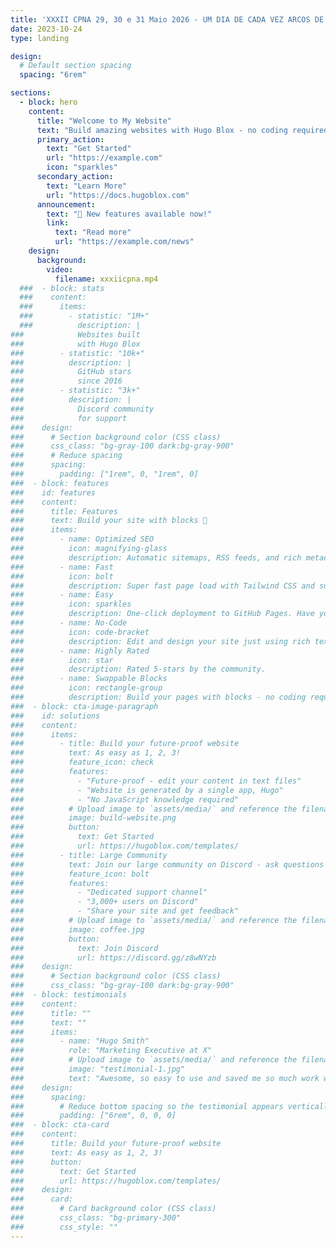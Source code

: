 ```yaml
---
title: 'XXXII CPNA 29, 30 e 31 Maio 2026 - UM DIA DE CADA VEZ ARCOS DE VALDEVEZ'
date: 2023-10-24
type: landing

design:
  # Default section spacing
  spacing: "6rem"

sections:
  - block: hero
    content:
      title: "Welcome to My Website"
      text: "Build amazing websites with Hugo Blox - no coding required!"
      primary_action:
        text: "Get Started"
        url: "https://example.com"
        icon: "sparkles"
      secondary_action:
        text: "Learn More"
        url: "https://docs.hugoblox.com"
      announcement:
        text: "🎉 New features available now!"
        link:
          text: "Read more"
          url: "https://example.com/news"
    design:
      background:
        video:
          filename: xxxiicpna.mp4
  ###  - block: stats
  ###    content:
  ###      items:
  ###        - statistic: "1M+"
  ###          description: |
###            Websites built  
###            with Hugo Blox
###        - statistic: "10k+"
###          description: |
###            GitHub stars  
###            since 2016
###        - statistic: "3k+"
###          description: |
###            Discord community  
###            for support
###    design:
###      # Section background color (CSS class)
###      css_class: "bg-gray-100 dark:bg-gray-900"
###      # Reduce spacing
###      spacing:
###        padding: ["1rem", 0, "1rem", 0]
###  - block: features
###    id: features
###    content:
###      title: Features
###      text: Build your site with blocks 🧱
###      items:
###        - name: Optimized SEO
###          icon: magnifying-glass
###          description: Automatic sitemaps, RSS feeds, and rich metadata take the pain out of SEO and syndication.
###        - name: Fast
###          icon: bolt
###          description: Super fast page load with Tailwind CSS and super fast site building with Hugo.
###        - name: Easy
###          icon: sparkles
###          description: One-click deployment to GitHub Pages. Have your new website live within 5 minutes!
###        - name: No-Code
###          icon: code-bracket
###          description: Edit and design your site just using rich text (Markdown) and configurable YAML parameters.
###        - name: Highly Rated
###          icon: star
###          description: Rated 5-stars by the community.
###        - name: Swappable Blocks
###          icon: rectangle-group
###          description: Build your pages with blocks - no coding required!
###  - block: cta-image-paragraph
###    id: solutions
###    content:
###      items:
###        - title: Build your future-proof website
###          text: As easy as 1, 2, 3!
###          feature_icon: check
###          features:
###            - "Future-proof - edit your content in text files"
###            - "Website is generated by a single app, Hugo"
###            - "No JavaScript knowledge required"
###          # Upload image to `assets/media/` and reference the filename here
###          image: build-website.png
###          button:
###            text: Get Started
###            url: https://hugoblox.com/templates/
###        - title: Large Community
###          text: Join our large community on Discord - ask questions and get live responses
###          feature_icon: bolt
###          features:
###            - "Dedicated support channel"
###            - "3,000+ users on Discord"
###            - "Share your site and get feedback"
###          # Upload image to `assets/media/` and reference the filename here
###          image: coffee.jpg
###          button:
###            text: Join Discord
###            url: https://discord.gg/z8wNYzb
###    design:
###      # Section background color (CSS class)
###      css_class: "bg-gray-100 dark:bg-gray-900"
###  - block: testimonials
###    content:
###      title: ""
###      text: ""
###      items:
###        - name: "Hugo Smith"
###          role: "Marketing Executive at X"
###          # Upload image to `assets/media/` and reference the filename here
###          image: "testimonial-1.jpg"
###          text: "Awesome, so easy to use and saved me so much work with the swappable pre-designed sections!"
###    design:
###      spacing:
###        # Reduce bottom spacing so the testimonial appears vertically centered between sections
###        padding: ["6rem", 0, 0, 0]
###  - block: cta-card
###    content:
###      title: Build your future-proof website
###      text: As easy as 1, 2, 3!
###      button:
###        text: Get Started
###        url: https://hugoblox.com/templates/
###    design:
###      card:
###        # Card background color (CSS class)
###        css_class: "bg-primary-300"
###        css_style: ""
---
```

